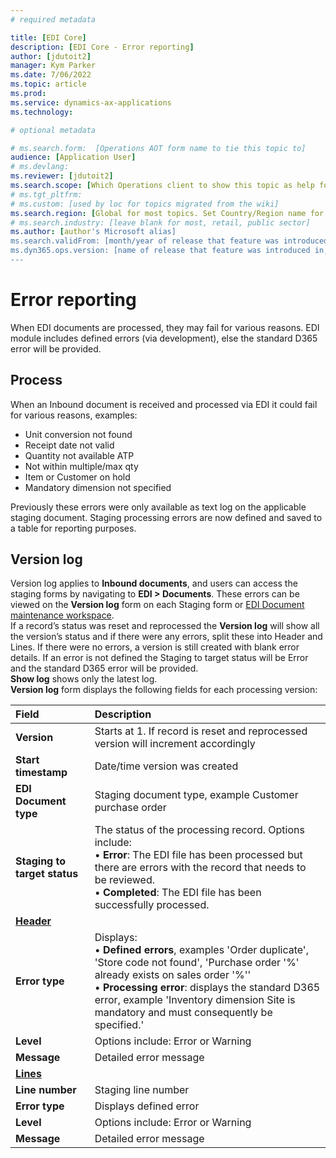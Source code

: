 ```yaml
---
# required metadata

title: [EDI Core]
description: [EDI Core - Error reporting]
author: [jdutoit2]
manager: Kym Parker
ms.date: 7/06/2022
ms.topic: article
ms.prod: 
ms.service: dynamics-ax-applications
ms.technology: 

# optional metadata

# ms.search.form:  [Operations AOT form name to tie this topic to]
audience: [Application User]
# ms.devlang: 
ms.reviewer: [jdutoit2]
ms.search.scope: [Which Operations client to show this topic as help for, to be set by content strategist, see list here: https://microsoft.sharepoint.com/teams/DynDoc/_layouts/15/WopiFrame.aspx?sourcedoc={23419e1c-eb64-42e9-aa9b-79875b428718}&action=edit&wd=target%28Core%20Dynamics%20AX%20CP%20requirements%2Eone%7C4CC185C0%2DEFAA%2D42CD%2D94B9%2D8F2A45E7F61A%2FVersions%20list%20for%20docs%20topics%7CC14BE630%2D5151%2D49D6%2D8305%2D554B5084593C%2F%29]
# ms.tgt_pltfrm: 
# ms.custom: [used by loc for topics migrated from the wiki]
ms.search.region: [Global for most topics. Set Country/Region name for localizations]
# ms.search.industry: [leave blank for most, retail, public sector]
ms.author: [author's Microsoft alias]
ms.search.validFrom: [month/year of release that feature was introduced in, in format yyyy-mm-dd]
ms.dyn365.ops.version: [name of release that feature was introduced in, see list here: https://microsoft.sharepoint.com/teams/DynDoc/_layouts/15/WopiFrame.aspx?sourcedoc={23419e1c-eb64-42e9-aa9b-79875b428718}&action=edit&wd=target%28Core%20Dynamics%20AX%20CP%20requirements%2Eone%7C4CC185C0%2DEFAA%2D42CD%2D94B9%2D8F2A45E7F61A%2FVersions%20list%20for%20docs%20topics%7CC14BE630%2D5151%2D49D6%2D8305%2D554B5084593C%2F%29]
---
```


# Error reporting

When EDI documents are processed, they may fail for various reasons.
EDI module includes defined errors (via development), else the standard D365 error will be provided.

## Process
When an Inbound document is received and processed via EDI it could fail for various reasons, examples:
- Unit conversion not found
- Receipt date not valid
- Quantity not available ATP
- Not within multiple/max qty
- Item or Customer on hold
- Mandatory dimension not specified

Previously these errors were only available as text log on the applicable staging document.
Staging processing errors are now defined and saved to a table for reporting purposes.

## Version log

Version log applies to **Inbound documents**, and users can access the staging forms by navigating to **EDI > Documents**. 
These errors can be viewed on the **Version log** form on each Staging form or [EDI Document maintenance workspace](../WORKSPACES/EDI-Document-maintenance-workspace.md). <br>
If a record’s status was reset and reprocessed the **Version log** will show all the version’s status and if there were any errors, split these into Header and Lines. If there were no errors, a version is still created with blank error details. If an error is not defined the Staging to target status will be Error and the standard D365 error will be provided. <br>
**Show log** shows only the latest log. <br>
**Version log** form displays the following fields for each processing version: <br>

**Field** 	                      | **Description**
:-------------------------------- |:-------------------------------------
**Version**                       |	Starts at 1. If record is reset and reprocessed version will increment accordingly
**Start timestamp**               |	Date/time version was created
**EDI Document type**             |	Staging document type, example Customer purchase order
**Staging to target status**      |	The status of the processing record. Options include: <br> •	**Error**: The EDI file has been processed but there are errors with the record that needs to be reviewed. <br> •	**Completed**: The EDI file has been successfully processed.
<ins>**Header**</ins>             |
**Error type**                    |	Displays:<br> • **Defined errors**, examples 'Order duplicate', 'Store code not found', 'Purchase order '%' already exists on sales order '%''<br> • **Processing error**: displays the standard D365 error, example 'Inventory dimension Site is mandatory and must consequently be specified.'
**Level**                         |	Options include: Error or Warning
**Message**                       |	Detailed error message
<ins>**Lines**</ins>              |
**Line number**                   |	Staging line number
**Error type**                    |	Displays defined error
**Level**                         |	Options include: Error or Warning
**Message**                       |	Detailed error message
